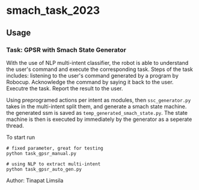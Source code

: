 # smach_task_2023
## Usage

### Task: GPSR with Smach State Generator

With the use of NLP multi-intent classifier, the robot is able to understand the user's command and execute the corresponding task. Steps of the task includes: listening to the user's command generated by a program by Robocup. Acknowledge the command by saying it back to the user. Executre the task. Report the result to the user.

Using preprogramed actions per intent as modules, then `ssc_generator.py` takes in the multi-intent split them, and generate a smach state machine. the generated ssm is saved as `temp_generated_smach_state.py`. The state machine is then is executed by immediately by the generator as a seperate thread.

To start run
```shell
# fixed parameter, great for testing
python task_gpsr_manual.py

# using NLP to extract multi-intent
python task_gpsr_auto_gen.py
```

Author: Tinapat Limsila

